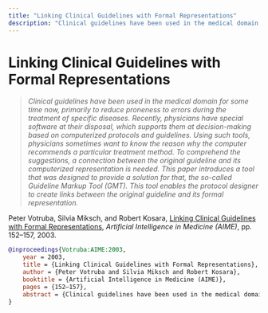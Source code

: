 ```yaml
---
title: "Linking Clinical Guidelines with Formal Representations"
description: "Clinical guidelines have been used in the medical domain for some time now, primarily to reduce proneness to errors during the treatment of specific diseases. Recently, physicians have special software at their disposal, which supports them at decision-making based on computerized protocols and guidelines. Using such tools, physicians sometimes want to know the reason why the computer recommends a particular treatment method. To comprehend the suggestions, a connection between the original guideline and its computerized representation is needed. This paper introduces a tool that was designed to provide a solution for that, the so-called Guideline Markup Tool (GMT). This tool enables the protocol designer to create links between the original guideline and its formal representation."
---
```


# Linking Clinical Guidelines with Formal Representations

> _Clinical guidelines have been used in the medical domain for some time now, primarily to reduce proneness to errors during the treatment of specific diseases. Recently, physicians have special software at their disposal, which supports them at decision-making based on computerized protocols and guidelines. Using such tools, physicians sometimes want to know the reason why the computer recommends a particular treatment method. To comprehend the suggestions, a connection between the original guideline and its computerized representation is needed. This paper introduces a tool that was designed to provide a solution for that, the so-called Guideline Markup Tool (GMT). This tool enables the protocol designer to create links between the original guideline and its formal representation._

Peter Votruba, Silvia Miksch, and Robert Kosara, <a href="https://media.eagereyes.org/papers/2003/Votruba-AIME-2003.pdf" target="_blank">Linking Clinical Guidelines with Formal Representations</a>, _Artificial Intelligence in Medicine (AIME)_, pp. 152–157, 2003.


```bibtex
@inproceedings{Votruba:AIME:2003,
	year = 2003,
	title = {Linking Clinical Guidelines with Formal Representations},
	author = {Peter Votruba and Silvia Miksch and Robert Kosara},
	booktitle = {Artificial Intelligence in Medicine (AIME)},
	pages = {152–157},
	abstract = {Clinical guidelines have been used in the medical domain for some time now, primarily to reduce proneness to errors during the treatment of specific diseases. Recently, physicians have special software at their disposal, which supports them at decision-making based on computerized protocols and guidelines. Using such tools, physicians sometimes want to know the reason why the computer recommends a particular treatment method. To comprehend the suggestions, a connection between the original guideline and its computerized representation is needed. This paper introduces a tool that was designed to provide a solution for that, the so-called Guideline Markup Tool (GMT). This tool enables the protocol designer to create links between the original guideline and its formal representation.},
}
```

